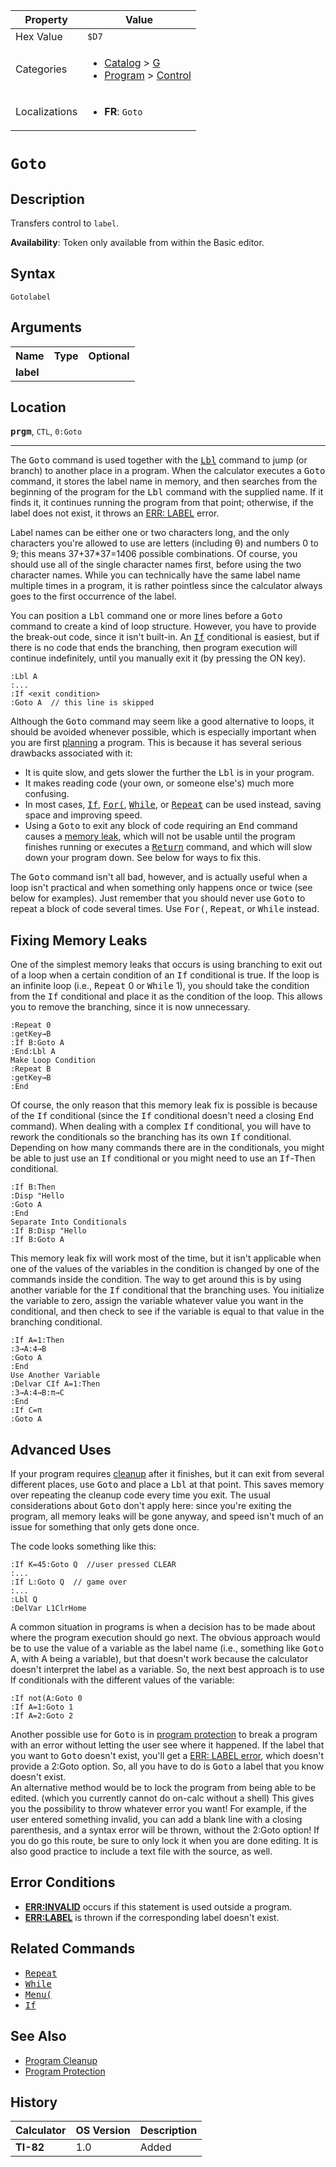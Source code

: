 | Property      | Value |
|---------------|-------|
| Hex Value     | `$D7`|
| Categories    | <ul><li>[Catalog](<../categories/Catalog.md>) > [G](<../categories/Catalog.md#G>)</li><li>[Program](<../categories/Program.md>) > [Control](<../categories/Program.md#Control>)</li></ul> |
| Localizations | <ul><li><b>FR</b>: `Goto `</li></ul> |

# `Goto `

## Description
Transfers control to `label`.


<b>Availability</b>: Token only available from within the Basic editor.

## Syntax
`Gotolabel`

## Arguments
<table>
<tr><th>Name</th><th>Type</th><th>Optional</th></tr>

<tr><td><b>label</b></td><td></td><td></td></tr>

</table>

## Location
<tt><kbd><b>prgm</b></kbd></tt>, `CTL`, `0:Goto`
<hr>

The <tt>Goto</tt> command is used together with the <tt><a href="/lbl">Lbl</a></tt> command to jump (or branch) to another place in a program. When the calculator executes a <tt>Goto</tt> command, it stores the label name in memory, and then searches from the beginning of the program for the <tt>Lbl</tt> command with the supplied name. If it finds it, it continues running the program from that point; otherwise, if the label does not exist, it throws an [ERR: LABEL](/errors#label) error.

Label names can be either one or two characters long, and the only characters you're allowed to use are letters (including θ) and numbers 0 to 9; this means 37+37*37=1406 possible combinations. Of course, you should use all of the single character names first, before using the two character names. While you can technically have the same label name multiple times in a program, it is rather pointless since the calculator always goes to the first occurrence of the label.

You can position a <tt>Lbl</tt> command one or more lines before a <tt>Goto</tt> command to create a kind of loop structure. However, you have to provide the break-out code, since it isn't built-in. An <tt><a href="/if">If</a></tt> conditional is easiest, but if there is no code that ends the branching, then program execution will continue indefinitely, until you manually exit it (by pressing the ON key).

```ti-basic
:Lbl A
:...
:If <exit condition>
:Goto A  // this line is skipped
```

Although the <tt>Goto</tt> command may seem like a good alternative to loops, it should be avoided whenever possible, which is especially important when you are first [planning](/plan) a program. This is because it has several serious drawbacks associated with it:

*   It is quite slow, and gets slower the further the <tt>Lbl</tt> is in your program.
*   It makes reading code (your own, or someone else's) much more confusing.
*   In most cases, <tt><a href="/if">If</a></tt>, <tt><a href="/for">For(</a></tt>, <tt><a href="/while">While</a></tt>, or <tt><a href="/repeat">Repeat</a></tt> can be used instead, saving space and improving speed.
*   Using a <tt>Goto</tt> to exit any block of code requiring an <tt>End</tt> command causes a [memory leak](/memory-leaks), which will not be usable until the program finishes running or executes a <tt><a href="/return">Return</a></tt> command, and which will slow down your program down. See below for ways to fix this.

The <tt>Goto</tt> command isn't all bad, however, and is actually useful when a loop isn't practical and when something only happens once or twice (see below for examples). Just remember that you should never use <tt>Goto</tt> to repeat a block of code several times. Use <tt>For(</tt>, <tt>Repeat</tt>, or <tt>While</tt> instead.

## Fixing Memory Leaks

One of the simplest memory leaks that occurs is using branching to exit out of a loop when a certain condition of an <tt>If</tt> conditional is true. If the loop is an infinite loop (i.e., <tt>Repeat</tt> 0 or <tt>While</tt> 1), you should take the condition from the <tt>If</tt> conditional and place it as the condition of the loop. This allows you to remove the branching, since it is now unnecessary.

```ti-basic
:Repeat 0
:getKey→B
:If B:Goto A
:End:Lbl A
Make Loop Condition
:Repeat B
:getKey→B
:End
```

Of course, the only reason that this memory leak fix is possible is because of the <tt>If</tt> conditional (since the <tt>If</tt> conditional doesn't need a closing <tt>End</tt> command). When dealing with a complex <tt>If</tt> conditional, you will have to rework the conditionals so the branching has its own <tt>If</tt> conditional. Depending on how many commands there are in the conditionals, you might be able to just use an <tt>If</tt> conditional or you might need to use an <tt>If</tt>-<tt>Then</tt> conditional.

```ti-basic
:If B:Then
:Disp "Hello
:Goto A
:End
Separate Into Conditionals
:If B:Disp "Hello
:If B:Goto A
```

This memory leak fix will work most of the time, but it isn't applicable when one of the values of the variables in the condition is changed by one of the commands inside the condition. The way to get around this is by using another variable for the <tt>If</tt> conditional that the branching uses. You initialize the variable to zero, assign the variable whatever value you want in the conditional, and then check to see if the variable is equal to that value in the branching conditional.

```ti-basic
:If A=1:Then
:3→A:4→B
:Goto A
:End
Use Another Variable
:Delvar CIf A=1:Then
:3→A:4→B:π→C
:End
:If C=π
:Goto A
```

## Advanced Uses

If your program requires [cleanup](/cleanup) after it finishes, but it can exit from several different places, use <tt>Goto</tt> and place a <tt>Lbl</tt> at that point. This saves memory over repeating the cleanup code every time you exit. The usual considerations about <tt>Goto</tt> don't apply here: since you're exiting the program, all memory leaks will be gone anyway, and speed isn't much of an issue for something that only gets done once.

The code looks something like this:

```ti-basic
:If K=45:Goto Q  //user pressed CLEAR
:...
:If L:Goto Q  // game over
:...
:Lbl Q
:DelVar L1ClrHome
```

A common situation in programs is when a decision has to be made about where the program execution should go next. The obvious approach would be to use the value of a variable as the label name (i.e., something like <tt>Goto</tt> A, with A being a variable), but that doesn't work because the calculator doesn't interpret the label as a variable. So, the next best approach is to use If conditionals with the different values of the variable:

```ti-basic
:If not(A:Goto 0
:If A=1:Goto 1
:If A=2:Goto 2
```

Another possible use for <tt>Goto</tt> is in [program protection](/protection) to break a program with an error without letting the user see where it happened. If the label that you want to <tt>Goto</tt> doesn't exist, you'll get a [ERR: LABEL error](/errors#label), which doesn't provide a 2:Goto option. So, all you have to do is <tt>Goto</tt> a label that you know doesn't exist.  
An alternative method would be to lock the program from being able to be edited. (which you currently cannot do on-calc without a shell) This gives you the possibility to throw whatever error you want! For example, if the user entered something invalid, you can add a blank line with a closing parenthesis, and a syntax error will be thrown, without the 2:Goto option! If you do go this route, be sure to only lock it when you are done editing. It is also good practice to include a text file with the source, as well.

## Error Conditions

*   **[ERR:INVALID](/errors#invalid)** occurs if this statement is used outside a program.
*   **[ERR:LABEL](/errors#label)** is thrown if the corresponding label doesn't exist.

## Related Commands

*   <tt><a href="/repeat">Repeat</a></tt>
*   <tt><a href="/while">While</a></tt>
*   <tt><a href="/menu">Menu(</a></tt>
*   <tt><a href="/if">If</a></tt>

## See Also

*   [Program Cleanup](/cleanup)
*   [Program Protection](/protection)

## History
| Calculator | OS Version | Description |
|------------|------------|-------------|
| <b>TI-82</b> | 1.0 | Added |


